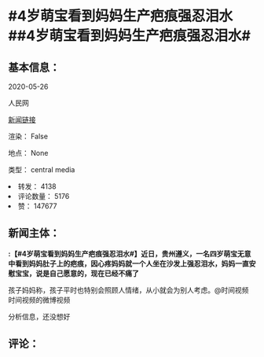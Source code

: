 <html>
 <body>
  <h1 id="title">
   #4岁萌宝看到妈妈生产疤痕强忍泪水##4岁萌宝看到妈妈生产疤痕强忍泪水#
  </h1>
  <div id="basic_info">
   <h2 id="default h2">
    基本信息：
   </h2>
   <p id="time">
    2020-05-26
   </p>
   <p id="author">
    人民网
   </p>
   <p id="src">
    <a href="https://weibo.cn/comment/J3IfLj4A9">
     新闻链接
    </a>
   </p>
   <p id="is_rendered">
    渲染： False
   </p>
   <p id="location">
    地点： None
   </p>
   <p id="news_type">
    类型： central media
   </p>
  </div>
  <div id="attrs">
   <li id_no="repost">
    转发： 4138
   </li>
   <li id_no="comment_number">
    评论数量： 5176
   </li>
   <li id_no="attitude">
    赞： 147677
   </li>
  </div>
  <div id="article">
   <h2 id="default h2">
    新闻主体：
   </h2>
   <p id="lead">
    <strong>
     :【#4岁萌宝看到妈妈生产疤痕强忍泪水#】近日，贵州遵义，一名四岁萌宝无意中看到妈妈肚子上的疤痕，因心疼妈妈就一个人坐在沙发上强忍泪水，妈妈一直安慰宝宝，说是自己愿意的，现在已经不痛了
    </strong>
   </p>
   <div id="main_text">
    <p id="paragraph_1">
     孩子妈妈称，孩子平时也特别会照顾人情绪，从小就会为别人考虑。@时间视频 时间视频的微博视频
    </p>
   </div>
  </div>
  <div id="analyse_info">
   分析信息，还没想好
  </div>
  <div id="comments">
   <h2 id="default h2">
    评论：
   </h2>
  </div>
 </body>
</html>